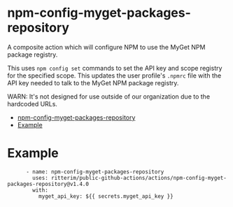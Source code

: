 # npm-config-myget-packages-repository

A composite action which will configure NPM to use the MyGet NPM package registry.

This uses `npm config set` commands to set the API key and scope registry for the specified scope.  This updates the user profile's `.npmrc` file with the API key needed to talk to the MyGet NPM package registry.

WARN: It's not designed for use outside of our organization due to the hardcoded URLs.

- [npm-config-myget-packages-repository](#npm-config-myget-packages-repository)
- [Example](#example)

# Example

```
      - name: npm-config-myget-packages-repository
        uses: ritterim/public-github-actions/actions/npm-config-myget-packages-repository@v1.4.0
        with:
          myget_api_key: ${{ secrets.myget_api_key }}
```

